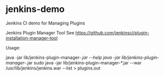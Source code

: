# jenkins-demo
Jenkins CI demo for Managing Plugins

Jenkins Plugin Manager Tool
See https://github.com/jenkinsci/plugin-installation-manager-tool

Usage:

java -jar lib/jenkins-plugin-manager-*.jar --help
java -jar lib/jenkins-plugin-manager-*.jar
sudo java -jar lib/jenkins-plugin-manager-*.jar --war /usr/lib/jenkins/jenkins.war --list > plugins.out
